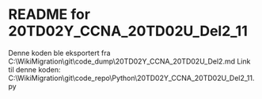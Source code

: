 # README for 20TD02Y_CCNA_20TD02U_Del2_11
Denne koden ble eksportert fra C:\WikiMigration\git\code_dump\20TD02Y_CCNA_20TD02U_Del2.md
Link til denne koden: C:\WikiMigration\git\code_repo\Python\20TD02Y_CCNA_20TD02U_Del2_11.py
